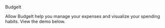 BudgeIt

Allow BudgeIt help you manage your expenses and visualize your spending habits. View the demo below.
